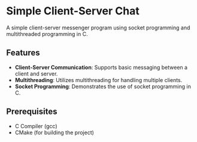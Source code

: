 # Simple Client-Server Chat

A simple client-server messenger program using socket programming and multithreaded programming in C.

## Features
- **Client-Server Communication**: Supports basic messaging between a client and server.
- **Multithreading**: Utilizes multithreading for handling multiple clients.
- **Socket Programming**: Demonstrates the use of socket programming in C.

## Prerequisites
- C Compiler (gcc)
- CMake (for building the project)
